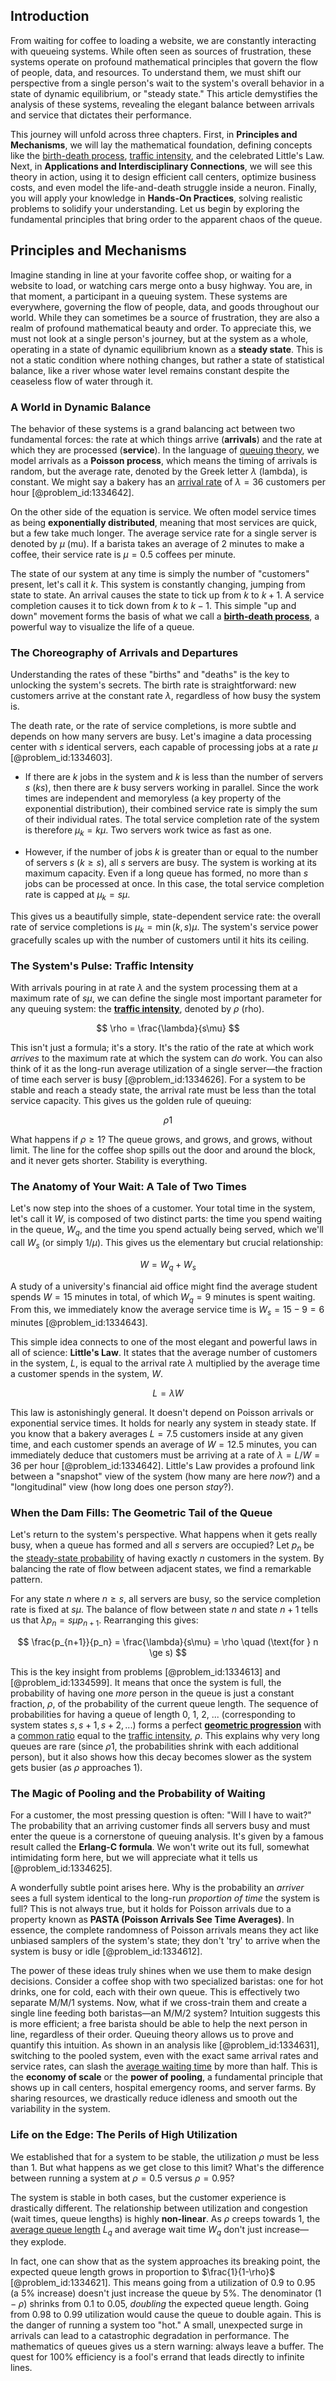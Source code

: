 ## Introduction
From waiting for coffee to loading a website, we are constantly interacting with queueing systems. While often seen as sources of frustration, these systems operate on profound mathematical principles that govern the flow of people, data, and resources. To understand them, we must shift our perspective from a single person's wait to the system's overall behavior in a state of dynamic equilibrium, or "steady state." This article demystifies the analysis of these systems, revealing the elegant balance between arrivals and service that dictates their performance.

This journey will unfold across three chapters. First, in **Principles and Mechanisms**, we will lay the mathematical foundation, defining concepts like the [birth-death process](@article_id:168101), [traffic intensity](@article_id:262987), and the celebrated Little's Law. Next, in **Applications and Interdisciplinary Connections**, we will see this theory in action, using it to design efficient call centers, optimize business costs, and even model the life-and-death struggle inside a neuron. Finally, you will apply your knowledge in **Hands-On Practices**, solving realistic problems to solidify your understanding. Let us begin by exploring the fundamental principles that bring order to the apparent chaos of the queue.

## Principles and Mechanisms

Imagine standing in line at your favorite coffee shop, or waiting for a website to load, or watching cars merge onto a busy highway. You are, in that moment, a participant in a queuing system. These systems are everywhere, governing the flow of people, data, and goods throughout our world. While they can sometimes be a source of frustration, they are also a realm of profound mathematical beauty and order. To appreciate this, we must not look at a single person's journey, but at the system as a whole, operating in a state of dynamic equilibrium known as a **steady state**. This is not a static condition where nothing changes, but rather a state of statistical balance, like a river whose water level remains constant despite the ceaseless flow of water through it.

### A World in Dynamic Balance

The behavior of these systems is a grand balancing act between two fundamental forces: the rate at which things arrive (**arrivals**) and the rate at which they are processed (**service**). In the language of [queuing theory](@article_id:273647), we model arrivals as a **Poisson process**, which means the timing of arrivals is random, but the average rate, denoted by the Greek letter $\lambda$ (lambda), is constant. We might say a bakery has an [arrival rate](@article_id:271309) of $\lambda = 36$ customers per hour [@problem_id:1334642].

On the other side of the equation is service. We often model service times as being **exponentially distributed**, meaning that most services are quick, but a few take much longer. The average service rate for a single server is denoted by $\mu$ (mu). If a barista takes an average of 2 minutes to make a coffee, their service rate is $\mu = 0.5$ coffees per minute.

The state of our system at any time is simply the number of "customers" present, let's call it $k$. This system is constantly changing, jumping from state to state. An arrival causes the state to tick up from $k$ to $k+1$. A service completion causes it to tick down from $k$ to $k-1$. This simple "up and down" movement forms the basis of what we call a **[birth-death process](@article_id:168101)**, a powerful way to visualize the life of a queue.

### The Choreography of Arrivals and Departures

Understanding the rates of these "births" and "deaths" is the key to unlocking the system's secrets. The birth rate is straightforward: new customers arrive at the constant rate $\lambda$, regardless of how busy the system is.

The death rate, or the rate of service completions, is more subtle and depends on how many servers are busy. Let's imagine a data processing center with $s$ identical servers, each capable of processing jobs at a rate $\mu$ [@problem_id:1334603].

-   If there are $k$ jobs in the system and $k$ is less than the number of servers $s$ ($k  s$), then there are $k$ busy servers working in parallel. Since the work times are independent and memoryless (a key property of the exponential distribution), their combined service rate is simply the sum of their individual rates. The total service completion rate of the system is therefore $\mu_k = k\mu$. Two servers work twice as fast as one.

-   However, if the number of jobs $k$ is greater than or equal to the number of servers $s$ ($k \ge s$), all $s$ servers are busy. The system is working at its maximum capacity. Even if a long queue has formed, no more than $s$ jobs can be processed at once. In this case, the total service completion rate is capped at $\mu_k = s\mu$.

This gives us a beautifully simple, state-dependent service rate: the overall rate of service completions is $\mu_k = \min(k, s)\mu$. The system's service power gracefully scales up with the number of customers until it hits its ceiling.

### The System's Pulse: Traffic Intensity

With arrivals pouring in at rate $\lambda$ and the system processing them at a maximum rate of $s\mu$, we can define the single most important parameter for any queuing system: the **[traffic intensity](@article_id:262987)**, denoted by $\rho$ (rho).

$$ \rho = \frac{\lambda}{s\mu} $$

This isn't just a formula; it's a story. It's the ratio of the rate at which work *arrives* to the maximum rate at which the system can *do* work. You can also think of it as the long-run average utilization of a single server—the fraction of time each server is busy [@problem_id:1334626]. For a system to be stable and reach a steady state, the arrival rate must be less than the total service capacity. This gives us the golden rule of queuing:

$$ \rho  1 $$

What happens if $\rho \ge 1$? The queue grows, and grows, and grows, without limit. The line for the coffee shop spills out the door and around the block, and it never gets shorter. Stability is everything.

### The Anatomy of Your Wait: A Tale of Two Times

Let's now step into the shoes of a customer. Your total time in the system, let's call it $W$, is composed of two distinct parts: the time you spend waiting in the queue, $W_q$, and the time you spend actually being served, which we'll call $W_s$ (or simply $1/\mu$). This gives us the elementary but crucial relationship:

$$ W = W_q + W_s $$

A study of a university's financial aid office might find the average student spends $W=15$ minutes in total, of which $W_q=9$ minutes is spent waiting. From this, we immediately know the average service time is $W_s = 15 - 9 = 6$ minutes [@problem_id:1334643].

This simple idea connects to one of the most elegant and powerful laws in all of science: **Little's Law**. It states that the average number of customers in the system, $L$, is equal to the arrival rate $\lambda$ multiplied by the average time a customer spends in the system, $W$.

$$ L = \lambda W $$

This law is astonishingly general. It doesn't depend on Poisson arrivals or exponential service times. It holds for nearly any system in steady state. If you know that a bakery averages $L=7.5$ customers inside at any given time, and each customer spends an average of $W=12.5$ minutes, you can immediately deduce that customers must be arriving at a rate of $\lambda = L/W = 36$ per hour [@problem_id:1334642]. Little's Law provides a profound link between a "snapshot" view of the system (how many are here *now*?) and a "longitudinal" view (how long does one person *stay*?).

### When the Dam Fills: The Geometric Tail of the Queue

Let's return to the system's perspective. What happens when it gets really busy, when a queue has formed and all $s$ servers are occupied? Let $p_n$ be the [steady-state probability](@article_id:276464) of having exactly $n$ customers in the system. By balancing the rate of flow between adjacent states, we find a remarkable pattern.

For any state $n$ where $n \ge s$, all servers are busy, so the service completion rate is fixed at $s\mu$. The balance of flow between state $n$ and state $n+1$ tells us that $\lambda p_n = s\mu p_{n+1}$. Rearranging this gives:

$$ \frac{p_{n+1}}{p_n} = \frac{\lambda}{s\mu} = \rho \quad (\text{for } n \ge s) $$

This is the key insight from problems [@problem_id:1334613] and [@problem_id:1334599]. It means that once the system is full, the probability of having one *more* person in the queue is just a constant fraction, $\rho$, of the probability of the current queue length. The sequence of probabilities for having a queue of length 0, 1, 2, ... (corresponding to system states $s, s+1, s+2, ...$) forms a perfect **[geometric progression](@article_id:269976)** with a [common ratio](@article_id:274889) equal to the [traffic intensity](@article_id:262987), $\rho$. This explains why very long queues are rare (since $\rho  1$, the probabilities shrink with each additional person), but it also shows how this decay becomes slower as the system gets busier (as $\rho$ approaches 1).

### The Magic of Pooling and the Probability of Waiting

For a customer, the most pressing question is often: "Will I have to wait?" The probability that an arriving customer finds all servers busy and must enter the queue is a cornerstone of queuing analysis. It's given by a famous result called the **Erlang-C formula**. We won't write out its full, somewhat intimidating form here, but we will appreciate what it tells us [@problem_id:1334625].

A wonderfully subtle point arises here. Why is the probability an *arriver* sees a full system identical to the long-run *proportion of time* the system is full? This is not always true, but it holds for Poisson arrivals due to a property known as **PASTA (Poisson Arrivals See Time Averages)**. In essence, the complete randomness of Poisson arrivals means they act like unbiased samplers of the system's state; they don't 'try' to arrive when the system is busy or idle [@problem_id:1334612].

The power of these ideas truly shines when we use them to make design decisions. Consider a coffee shop with two specialized baristas: one for hot drinks, one for cold, each with their own queue. This is effectively two separate M/M/1 systems. Now, what if we cross-train them and create a single line feeding both baristas—an M/M/2 system? Intuition suggests this is more efficient; a free barista should be able to help the next person in line, regardless of their order. Queuing theory allows us to prove and quantify this intuition. As shown in an analysis like [@problem_id:1334631], switching to the pooled system, even with the exact same arrival rates and service rates, can slash the [average waiting time](@article_id:274933) by more than half. This is the **economy of scale** or the **power of pooling**, a fundamental principle that shows up in call centers, hospital emergency rooms, and server farms. By sharing resources, we drastically reduce idleness and smooth out the variability in the system.

### Life on the Edge: The Perils of High Utilization

We established that for a system to be stable, the utilization $\rho$ must be less than 1. But what happens as we get close to this limit? What's the difference between running a system at $\rho=0.5$ versus $\rho=0.95$?

The system is stable in both cases, but the customer experience is drastically different. The relationship between utilization and congestion (wait times, queue lengths) is highly **non-linear**. As $\rho$ creeps towards 1, the [average queue length](@article_id:270734) $L_q$ and average wait time $W_q$ don't just increase—they explode.

In fact, one can show that as the system approaches its breaking point, the expected queue length grows in proportion to $\frac{1}{1-\rho}$ [@problem_id:1334621]. This means going from a utilization of 0.9 to 0.95 (a 5% increase) doesn't just increase the queue by 5%. The denominator $(1-\rho)$ shrinks from $0.1$ to $0.05$, *doubling* the expected queue length. Going from 0.98 to 0.99 utilization would cause the queue to double again. This is the danger of running a system too "hot." A small, unexpected surge in arrivals can lead to a catastrophic degradation in performance. The mathematics of queues gives us a stern warning: always leave a buffer. The quest for 100% efficiency is a fool's errand that leads directly to infinite lines.